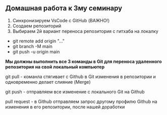 ##  Домашная работа к 3му семинару

1. Синхронизируем VsCode с GitHub (ВАЖНО!)
2. Создаем репозиторий 
3. Выбираем 2й вариант переноса репозитория с гитхаба на локалку

* git remote add origin "..."
* git branch -M main
* git push -u origin main

**Мы должны выполнить все 3 команды в Git для переноса удаленного репозитория на свой локальный компьютер**

git pull - команла стягивает с Github в Git изменения в репозитории и одновременно делает слияние (Merge)

git push - отправляем все изменение с локального Git на Github 

pull request - в Github отправляем запрос другому профилю Github на изменения в его репозитории, после нашей доработки
